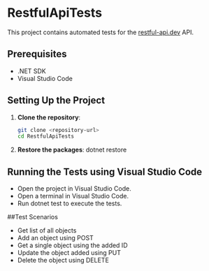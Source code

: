 # RestfulApiTests

This project contains automated tests for the [restful-api.dev](https://restful-api.dev/) API.

## Prerequisites

- .NET SDK
- Visual Studio Code

## Setting Up the Project

1. **Clone the repository**:
   ```bash
   git clone <repository-url>
   cd RestfulApiTests


2. **Restore the packages**:
   dotnet restore


## Running the Tests using Visual Studio Code

- Open the project in Visual Studio Code.
- Open a terminal in Visual Studio Code.
- Run dotnet test to execute the tests.


##Test Scenarios

- Get list of all objects
- Add an object using POST
- Get a single object using the added ID
- Update the object added using PUT
- Delete the object using DELETE
